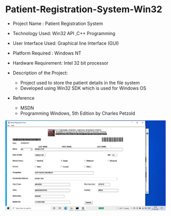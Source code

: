 # Patient-Registration-System-Win32

- Project Name : Patient Registration System
- Technology Used: Win32 API ,C++ Programming 
- User Interface Used: Graphical line Interface (GUI)
- Platform Required : Windows NT
- Hardware Requirement: Intel 32 bit processor
- Description of  the Project: 
  - Project used to store the patient details in the file system
  - Developed using Win32 SDK which is used for Windows OS 

- Reference 
  - MSDN
  - Programming Windows, 5th Edition by Charles Petzold

![](Screenshot/Filled.png)

